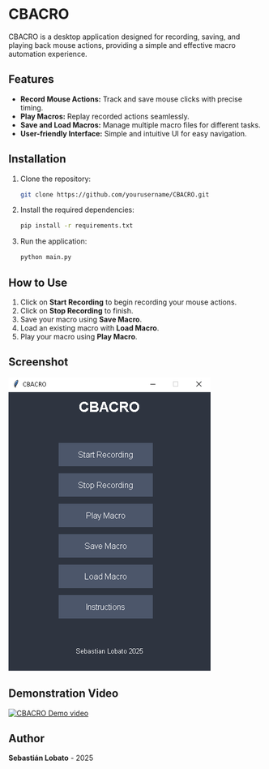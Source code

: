 # CBACRO

CBACRO is a desktop application designed for recording, saving, and playing back mouse actions, providing a simple and effective macro automation experience.

## Features
- **Record Mouse Actions:** Track and save mouse clicks with precise timing.
- **Play Macros:** Replay recorded actions seamlessly.
- **Save and Load Macros:** Manage multiple macro files for different tasks.
- **User-friendly Interface:** Simple and intuitive UI for easy navigation.

## Installation
1. Clone the repository:
    ```bash
    git clone https://github.com/yourusername/CBACRO.git
    ```
2. Install the required dependencies:
    ```bash
    pip install -r requirements.txt
    ```
3. Run the application:
    ```bash
    python main.py
    ```

## How to Use
1. Click on **Start Recording** to begin recording your mouse actions.
2. Click on **Stop Recording** to finish.
3. Save your macro using **Save Macro**.
4. Load an existing macro with **Load Macro**.
5. Play your macro using **Play Macro**.

## Screenshot
![CBACRO Screenshot](assets/screenshot.png)

## Demonstration Video
[![CBACRO Demo video](https://github.com/user-attachments/assets/29117adb-b571-45be-a673-e97b5a7c882e)](https://github.com/user-attachments/assets/29117adb-b571-45be-a673-e97b5a7c882e)

## Author
**Sebastián Lobato** - 2025

